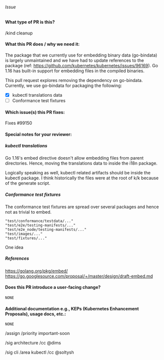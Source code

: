 



















###### Issue

#### What type of PR is this?

/kind cleanup

#### What this PR does / why we need it:

The package that we currently use for embedding binary data (go-bindata) is largely unmaintained and we have had to update references to the package (ref: https://github.com/kubernetes/kubernetes/issues/96169). Go 1.16 has built-in support for embedding files in the compiled binaries.

This pull request explores removing the dependency on go-bindata. Currently, we use go-bindata for packaging the following:
- [x] kubectl translations data
- [ ] Conformance test fixtures

#### Which issue(s) this PR fixes:

Fixes #99150

#### Special notes for your reviewer:

##### kubectl translations

Go 1.16's embed directive doesn't allow embedding files from parent directories. Hence, moving the translations data to inside the i18n package.

Logically speaking as well, kubectl related artifacts should be inside the kubectl package. I think historically the files were at the root of k/k because of the generate script.

##### Conformance test fixtures

The conformance test fixtures are spread over several packages and hence not as trivial to embed.

	"test/conformance/testdata/..."
	"test/e2e/testing-manifests/..."
	"test/e2e_node/testing-manifests/..."
	"test/images/..."
	"test/fixtures/..."

One idea

##### References

https://golang.org/pkg/embed/
https://go.googlesource.com/proposal/+/master/design/draft-embed.md

#### Does this PR introduce a user-facing change?

```release-note
NONE
```

#### Additional documentation e.g., KEPs (Kubernetes Enhancement Proposals), usage docs, etc.:

```docs
NONE
```

/assign
/priority important-soon

/sig architecture
/cc @dims

/sig cli
/area kubectl
/cc @soltysh
